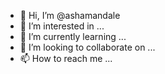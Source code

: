 - 👋 Hi, I’m @ashamandale
- 👀 I’m interested in ...
- 🌱 I’m currently learning ...
- 💞️ I’m looking to collaborate on ...
- 📫 How to reach me ...

<!---
ashamandale/ashamandale is a ✨ special ✨ repository because its `README.md` (this file) appears on your GitHub profile.
You can click the Preview link to take a look at your changes.
--->
